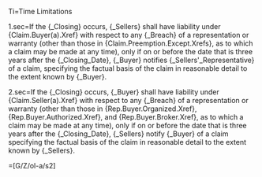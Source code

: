 Ti=Time Limitations

1.sec=If the {_Closing} occurs, {_Sellers} shall have liability under {Claim.Buyer(a).Xref} with respect to any {_Breach} of a representation or warranty (other than those in {Claim.Preemption.Except.Xrefs}, as to which a claim may be made at any time), only if on or before the date that is three years after the {_Closing_Date}, {_Buyer} notifies {_Sellers'_Representative} of a claim, specifying the factual basis of the claim in reasonable detail to the extent known by {_Buyer}.

2.sec=If the {_Closing} occurs, {_Buyer} shall have liability under {Claim.Seller(a).Xref} with respect to any {_Breach} of a representation or warranty (other than those in {Rep.Buyer.Organized.Xref}, {Rep.Buyer.Authorized.Xref}, and {Rep.Buyer.Broker.Xref}, as to which a claim may be made at any time), only if on or before the date that is three years after the {_Closing_Date}, {_Sellers} notify {_Buyer} of a claim specifying the factual basis of the claim in reasonable detail to the extent known by {_Sellers}.

=[G/Z/ol-a/s2]
